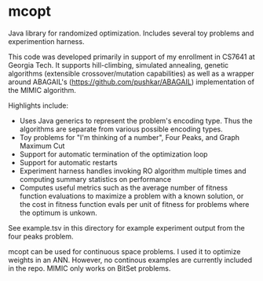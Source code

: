 mcopt
=====

Java library for randomized optimization. Includes several toy problems and experimention harness.

This code was developed primarily in support of my enrollment in CS7641 at Georgia Tech. It
supports hill-climbing, simulated annealing, genetic algorithms (extensible crossover/mutation capabilities) as well
as a wrapper around ABAGAIL's (https://github.com/pushkar/ABAGAIL) implementation of  the
MIMIC algorithm. 

Highlights include:
  * Uses Java generics to represent the problem's encoding type. Thus the algorithms are 
    separate from various possible encoding types. 
  * Toy problems for "I'm thinking of a number", Four Peaks, and Graph Maximum Cut
  * Support for automatic termination of the optimization loop
  * Support for automatic restarts
  * Experiment harness handles invoking RO algorithm multiple times and computing summary statistics on performance
  * Computes useful metrics such as the average number of fitness function evaluations to
    maximize a problem with a known solution, or the cost in fitness function evals per unit 
    of fitness for problems where the optimum is unkown.
    
See example.tsv in this directory for example experiment output from the four peaks problem. 

mcopt can be used for continuous space problems. I used it to optimize weights in an ANN. However,
no continous examples are currently included in the repo. MIMIC only works on BitSet problems.
